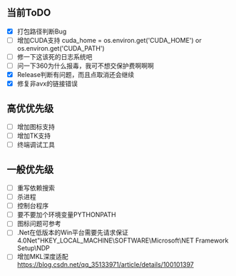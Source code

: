 ## 当前ToDO
- [x] 打包路径判断Bug
- [ ] 增加CUDA支持 cuda_home = os.environ.get('CUDA_HOME') or os.environ.get('CUDA_PATH')
- [ ] 修一下这该死的日志系统吧
- [ ] 问一下360为什么报毒，我可不想交保护费啊啊啊
- [x] Release判断有问题，而且点取消还会继续
- [x] 修复非avx的链接错误
## 高优优先级
- [ ] 增加图标支持
- [ ] 增加TK支持
- [ ] 终端调试工具

## 一般优先级
- [ ] 重写依赖搜索
- [ ] 杀进程
- [ ] 控制台程序
- [ ] 要不要加个环境变量PYTHONPATH
- [ ] 图标问题可参考
- [ ] .Net在低版本的Win平台需要先请求保证4.0Net"HKEY_LOCAL_MACHINE\SOFTWARE\Microsoft\NET Framework Setup\NDP
- [ ] 增加MKL深度适配 https://blog.csdn.net/qq_35133971/article/details/100101397
